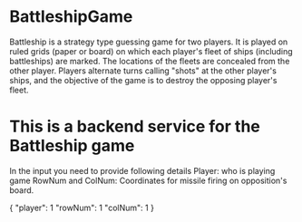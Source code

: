 # BattleshipGame
Battleship is a strategy type guessing game for two players. It is played on ruled grids (paper or board) on which each player's fleet of ships (including battleships) are marked. The locations of the fleets are concealed from the other player. Players alternate turns calling "shots" at the other player's ships, and the objective of the game is to destroy the opposing player's fleet.


# This is a backend service for the Battleship game
In the input you need to provide following details
Player: who is playing game
RowNum and ColNum: Coordinates for missile firing on opposition's board.

{
  "player": 1
  "rowNum": 1 
  "colNum": 1
}
